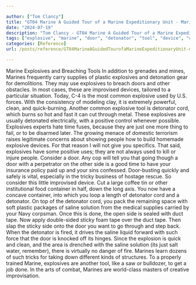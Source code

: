 ```yaml
---

author: ["Tom Clancy"]
title: "GT04 Marine A Guided Tour of a Marine Expeditionary Unit - Marine_split_050.html"
date: "2024-07-19"
description: "Tom Clancy - GT04 Marine A Guided Tour of a Marine Expeditionary Unit"
tags: ["explosive", "marine", "door", "detonator", "tool", "device", "cord", "side", "saline", "tape", "supply", "plastic", "improvised", "common", "used", "force", "clean", "another", "cut", "positive", "time", "people", "consider", "container", "solution"]
categories: [Reference]
url: /posts/reference/GT04MarineAGuidedTourofaMarineExpeditionaryUnit-marinesplit050html

---
```



Marine
Explosives and Breaching Tools
In addition to grenades and mines, Marines frequently carry supplies of plastic explosives and detonation gear for demolitions. They may use explosives to breach doors and other obstacles. In most cases, these are improvised devices, tailored to a particular situation. Today, C-4 is the most common explosive used by U.S. forces. With the consistency of modeling clay, it is extremely powerful, clean, and quick-burning. Another common explosive tool is detonator cord, which burns so hot and fast it can cut through metal. These explosives are usually detonated electrically, with a positive control whenever possible. Explosives experts hate time fuses, because they are just one more thing to fail, or to be disarmed later.
The growing menace of domestic terrorism raises legitimate concerns about showing people how to build homemade explosive devices. For that reason I will not give you specifics. That said, explosives have some positive uses; they are not always used to kill or injure people. Consider a door. Any cop will tell you that going though a door with a perpetrator on the other side is a good time to have your insurance policy paid up and your sins confessed. Door-busting quickly and safely is vital, especially in the tricky business of hostage rescue. So consider this little improvised device.
Cut a large coffee tin or other institutional food container in half, down the long axis. You now have a concave container, into which you loop a length of detonator cord and a detonator. On top of the detonator cord, you pack the remaining space with soft plastic packages of saline solution from the medical supplies carried by your Navy corpsman. Once this is done, the open side is sealed with duct tape. Now apply double-sided sticky foam tape over the duct tape. Then slap the sticky side onto the door you want to go through and step back. When the detonator is fired, it drives the saline liquid forward with such force that the door is knocked off its hinges. Since the explosion is quick and clean, and the area is drenched with the saline solution (its just salt water, remember), there is virtually no danger of fire.
Marines learn dozens of such tricks for taking down different kinds of structures. To a properly trained Marine, explosives are another tool, like a saw or bulldozer, to get a job done. In the arts of combat, Marines are world-class masters of creative improvisation.

